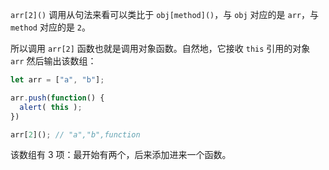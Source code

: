 `arr[2]()` 调用从句法来看可以类比于 `obj[method]()`，与 `obj` 对应的是 `arr`，与 `method` 对应的是 `2`。

所以调用 `arr[2]` 函数也就是调用对象函数。自然地，它接收 `this` 引用的对象 `arr` 然后输出该数组：

```js run
let arr = ["a", "b"];

arr.push(function() {
  alert( this );
})

arr[2](); // "a","b",function
```

该数组有 3 项：最开始有两个，后来添加进来一个函数。
